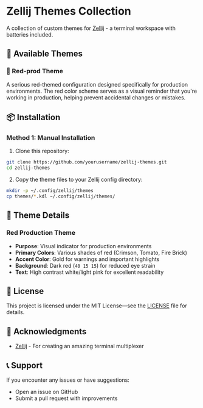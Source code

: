 # Zellij Themes Collection

A collection of custom themes for [Zellij](https://zellij.dev/) - a terminal workspace with batteries included.

## 🎨 Available Themes

### 🔴 Red-prod Theme
A serious red-themed configuration designed specifically for production environments.
The red color scheme serves as a visual reminder that you're working in production, helping prevent accidental changes or mistakes.

## 📦 Installation

### Method 1: Manual Installation

1. Clone this repository:
```bash
git clone https://github.com/yourusername/zellij-themes.git
cd zellij-themes
```

2. Copy the theme files to your Zellij config directory:
```bash
mkdir -p ~/.config/zellij/themes
cp themes/*.kdl ~/.config/zellij/themes/
```

## 🎯 Theme Details

### Red Production Theme
- **Purpose**: Visual indicator for production environments
- **Primary Colors**: Various shades of red (Crimson, Tomato, Fire Brick)
- **Accent Color**: Gold for warnings and important highlights
- **Background**: Dark red (`40 15 15`) for reduced eye strain
- **Text**: High contrast white/light pink for excellent readability

## 📄 License

This project is licensed under the MIT License—see the [LICENSE](LICENSE) file for details.

## 🙏 Acknowledgments

- [Zellij](https://zellij.dev/) - For creating an amazing terminal multiplexer

## 📞 Support

If you encounter any issues or have suggestions:
- Open an issue on GitHub
- Submit a pull request with improvements
